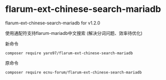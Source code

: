 # flarum-ext-chinese-search-mariadb
flarum-ext-chinese-search-mariadb for v1.2.0

使用通配符支持flarum-mariadb中文搜索
(解决分词问题、效率待优化)

新命令
```
composer require yaro97/flarum-ext-chinese-search-mariadb
```

原命令
```
composer require ecnu-forum/flarum-ext-chinese-search-mariadb
```
